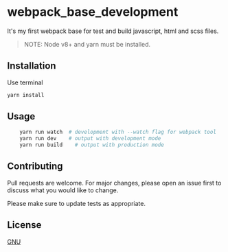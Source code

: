 # webpack_base_development
It's my first webpack base for test and build javascript, html and scss files.
> NOTE: Node v8+ and yarn must be installed.

## Installation
Use terminal

```bash
yarn install
```
## Usage
```bash
    yarn run watch  # development with --watch flag for webpack tool
    yarn run dev    # output with development mode
    yarn run build    # output with production mode
```
## Contributing
Pull requests are welcome. For major changes, please open an issue first to discuss what you would like to change.

Please make sure to update tests as appropriate.

## License
[GNU](https://choosealicense.com/licenses/gpl-3.0/)